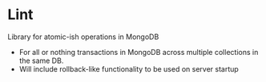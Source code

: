 # Lint
Library for atomic-ish operations in MongoDB
  * For all or nothing transactions in MongoDB across multiple collections in the same DB.
  * Will include rollback-like functionality to be used on server startup
